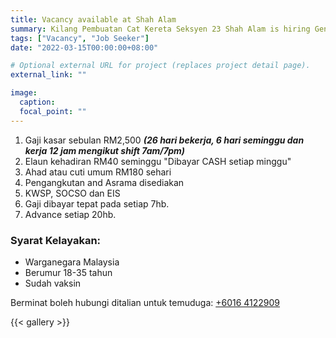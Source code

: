 ```yaml
---
title: Vacancy available at Shah Alam
summary: Kilang Pembuatan Cat Kereta Seksyen 23 Shah Alam is hiring General worker. Interested individual may apply for it now.
tags: ["Vacancy", "Job Seeker"]
date: "2022-03-15T00:00:00+08:00"

# Optional external URL for project (replaces project detail page).
external_link: ""

image:
  caption:
  focal_point: ""
---
```


1. Gaji kasar sebulan RM2,500
___(26 hari bekerja, 6 hari seminggu dan kerja 12 jam mengikut shift 7am/7pm)___
2. Elaun kehadiran RM40 seminggu "Dibayar CASH setiap minggu"
3. Ahad atau cuti umum RM180 sehari
4. Pengangkutan and Asrama disediakan
5. KWSP, SOCSO dan EIS
6. Gaji dibayar tepat pada setiap 7hb.
7. Advance setiap 20hb.

### Syarat Kelayakan:
- Warganegara Malaysia
- Berumur 18-35 tahun
- Sudah vaksin

Berminat boleh hubungi ditalian untuk temuduga: [+6016 4122909](tel:+60164122909)

{{< gallery >}}

